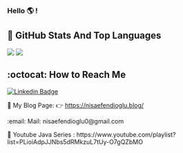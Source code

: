 ### Hello :earth_americas: !

## 📌 GitHub Stats And Top Languages

<div class="row">
  <img src="https://github.com/nisaefendioglu/github-stats/blob/master/generated/overview.svg" />
  <img src="https://raw.githubusercontent.com/nisaefendioglu/github-stats/master/generated/languages.svg" />
</div>

## :octocat: How to Reach Me
[![Linkedin Badge](https://img.shields.io/badge/nisaefendioglu-follow%20on%20linkedin-blue?style=for-the-badge&logo=linkedin)](https://www.linkedin.com/in/nisaefendioglu/)


📌 My Blog Page: :point_right: https://nisaefendioglu.blog/ 
<p> :email: Mail: nisaefendioglu0@gmail.com </p>
<p> 📌 Youtube Java Series : https://www.youtube.com/playlist?list=PLioiAdpJJNbs5dRMkzuL7tUy-O7gQZbMO </p>
 
